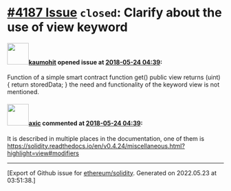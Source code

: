 # [\#4187 Issue](https://github.com/ethereum/solidity/issues/4187) `closed`: Clarify about the use of view keyword

#### <img src="https://avatars.githubusercontent.com/u/22665177?v=4" width="50">[kaumohit](https://github.com/kaumohit) opened issue at [2018-05-24 04:39](https://github.com/ethereum/solidity/issues/4187):

Function of a simple smart contract
function get() public view returns (uint) {
        return storedData;
    }
the need and functionality of the keyword view is not mentioned. 

#### <img src="https://avatars.githubusercontent.com/u/20340?v=4" width="50">[axic](https://github.com/axic) commented at [2018-05-24 04:39](https://github.com/ethereum/solidity/issues/4187#issuecomment-391663988):

It is described in multiple places in the documentation, one of them is https://solidity.readthedocs.io/en/v0.4.24/miscellaneous.html?highlight=view#modifiers


-------------------------------------------------------------------------------



[Export of Github issue for [ethereum/solidity](https://github.com/ethereum/solidity). Generated on 2022.05.23 at 03:51:38.]
